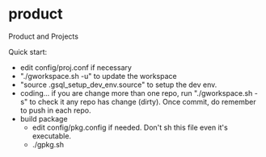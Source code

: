 product
=======

Product and Projects

Quick start:
- edit config/proj.conf if necessary
- "./gworkspace.sh -u" to update the workspace
- "source .gsql_setup_dev_env.source" to setup the dev env.
- coding...
   if you are change more than one repo, run "./gworkspace.sh -s" to
   check it any repo has change (dirty). Once commit, do remember
   to push in each repo.
- build package
   * edit config/pkg.config if needed. Don't sh this file even it's executable.
   * ./gpkg.sh
